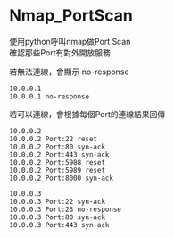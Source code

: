 # Nmap_PortScan
使用python呼叫nmap做Port Scan  
確認那些Port有對外開放服務  
  
若無法連線，會顯示 no-response
```
10.0.0.1
10.0.0.1 no-response
```

若可以連線，會根據每個Port的連線結果回傳
```
10.0.0.2
10.0.0.2 Port:22 reset
10.0.0.2 Port:80 syn-ack
10.0.0.2 Port:443 syn-ack
10.0.0.2 Port:5988 reset
10.0.0.2 Port:5989 reset
10.0.0.2 Port:8000 syn-ack

10.0.0.3
10.0.0.3 Port:22 syn-ack
10.0.0.3 Port:23 no-response
10.0.0.3 Port:80 syn-ack
10.0.0.3 Port:443 syn-ack
```
